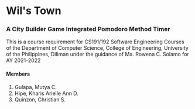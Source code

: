 # Wil's Town
### A City Builder Game Integrated Pomodoro Method Timer

This is a course requirement for CS191/192 Software Engineering Courses of the Department of Computer Science, College of Engineering, University of the Philippines, Diliman under the guidance of Ma. Rowena C. Solamo for AY 2021-2022

#### Members
1. Gulapa, Mutya C.
2. Hipe, Kharis Arielle Ann D.
3. Quinzon, Christian S.
